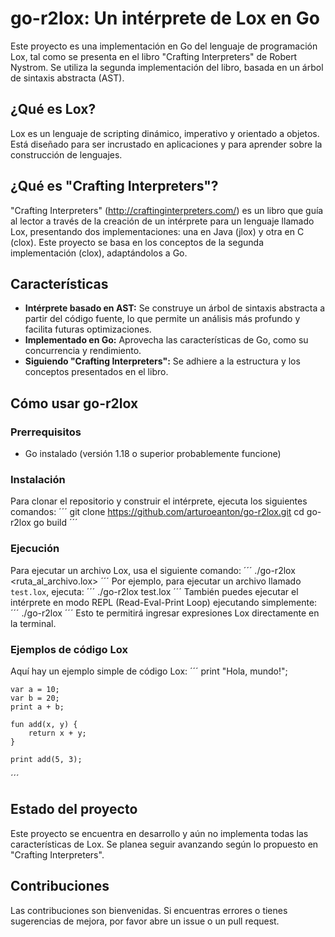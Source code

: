 # go-r2lox: Un intérprete de Lox en Go

Este proyecto es una implementación en Go del lenguaje de programación Lox, tal como se presenta en el libro "Crafting Interpreters" de Robert Nystrom. Se utiliza la segunda implementación del libro, basada en un árbol de sintaxis abstracta (AST).

## ¿Qué es Lox?

Lox es un lenguaje de scripting dinámico, imperativo y orientado a objetos. Está diseñado para ser incrustado en aplicaciones y para aprender sobre la construcción de lenguajes.

## ¿Qué es "Crafting Interpreters"?

"Crafting Interpreters" (http://craftinginterpreters.com/) es un libro que guía al lector a través de la creación de un intérprete para un lenguaje llamado Lox, presentando dos implementaciones: una en Java (jlox) y otra en C (clox). Este proyecto se basa en los conceptos de la segunda implementación (clox), adaptándolos a Go.

## Características

*   **Intérprete basado en AST:** Se construye un árbol de sintaxis abstracta a partir del código fuente, lo que permite un análisis más profundo y facilita futuras optimizaciones.
*   **Implementado en Go:** Aprovecha las características de Go, como su concurrencia y rendimiento.
*   **Siguiendo "Crafting Interpreters":** Se adhiere a la estructura y los conceptos presentados en el libro.

## Cómo usar go-r2lox

### Prerrequisitos

*   Go instalado (versión 1.18 o superior probablemente funcione)

### Instalación

Para clonar el repositorio y construir el intérprete, ejecuta los siguientes comandos:
´´´
    git clone https://github.com/arturoeanton/go-r2lox.git
    cd go-r2lox
    go build
´´´
### Ejecución

Para ejecutar un archivo Lox, usa el siguiente comando:
´´´
    ./go-r2lox <ruta_al_archivo.lox>
´´´
Por ejemplo, para ejecutar un archivo llamado `test.lox`, ejecuta:
´´´
    ./go-r2lox test.lox
´´´
También puedes ejecutar el intérprete en modo REPL (Read-Eval-Print Loop) ejecutando simplemente:
´´´
    ./go-r2lox
´´´
Esto te permitirá ingresar expresiones Lox directamente en la terminal.

### Ejemplos de código Lox

Aquí hay un ejemplo simple de código Lox:
´´´
    print "Hola, mundo!";

    var a = 10;
    var b = 20;
    print a + b;

    fun add(x, y) {
        return x + y;
    }

    print add(5, 3);
´´´
## Estado del proyecto

Este proyecto se encuentra en desarrollo y aún no implementa todas las características de Lox. Se planea seguir avanzando según lo propuesto en "Crafting Interpreters".

## Contribuciones

Las contribuciones son bienvenidas. Si encuentras errores o tienes sugerencias de mejora, por favor abre un issue o un pull request.

